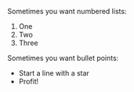 Sometimes you want numbered lists:

1. One
2. Two
3. Three

Sometimes you want bullet points:

* Start a line with a star
* Profit!